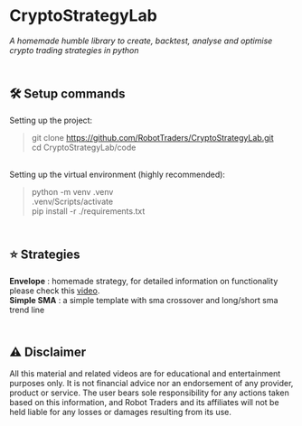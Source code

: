 # CryptoStrategyLab
_A homemade humble library to create, backtest, analyse and optimise crypto trading strategies in python_


\
🛠️ Setup commands
-------------
Setting up the project:

> git clone https://github.com/RobotTraders/CryptoStrategyLab.git \
> cd CryptoStrategyLab/code

\
Setting up the virtual environment (highly recommended):

> python -m venv .venv \
> .venv/Scripts/activate \
> pip install -r ./requirements.txt

\
⭐ Strategies
-------------
**Envelope** : homemade strategy, for detailed information on functionality please check this [video](TBA).
\
**Simple SMA** : a simple template with sma crossover and long/short sma trend line


\
⚠️ Disclaimer
-------------
All this material and related videos are for educational and entertainment purposes only. It is not financial advice nor an endorsement of any provider, product or service. The user bears sole responsibility for any actions taken based on this information, and Robot Traders and its affiliates will not be held liable for any losses or damages resulting from its use. 
